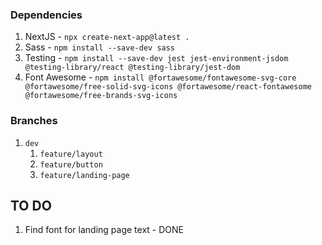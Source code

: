 ### Dependencies

1. NextJS - `npx create-next-app@latest .`
1. Sass - `npm install --save-dev sass`
1. Testing - `npm install --save-dev jest jest-environment-jsdom @testing-library/react @testing-library/jest-dom`
1. Font Awesome - `npm install @fortawesome/fontawesome-svg-core @fortawesome/free-solid-svg-icons @fortawesome/react-fontawesome @fortawesome/free-brands-svg-icons`

### Branches

1. `dev`
   1. `feature/layout`
   1. `feature/button`
   1. `feature/landing-page`

## TO DO

1. Find font for landing page text - DONE
